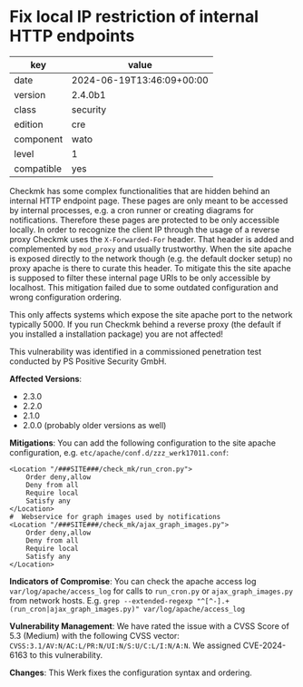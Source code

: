 [//]: # (werk v2)
# Fix local IP restriction of internal HTTP endpoints

key        | value
---------- | ---
date       | 2024-06-19T13:46:09+00:00
version    | 2.4.0b1
class      | security
edition    | cre
component  | wato
level      | 1
compatible | yes

Checkmk has some complex functionalities that are hidden behind an internal HTTP endpoint page.
These pages are only meant to be accessed by internal processes, e.g. a cron runner or creating diagrams for notifications.
Therefore these pages are protected to be only accessible locally.
In order to recognize the client IP through the usage of a reverse proxy Checkmk uses the `X-Forwarded-For` header.
That header is added and complemented by `mod_proxy` and usually trustworthy.
When the site apache is exposed directly to the network though (e.g. the default docker setup) no proxy apache is there to curate this header.
To mitigate this the site apache is supposed to filter these internal page URIs to be only accessible by localhost.
This mitigation failed due to some outdated configuration and wrong configuration ordering.

This only affects systems which expose the site apache port to the network typically 5000.
If you run Checkmk behind a reverse proxy (the default if you installed a installation package) you are not affected!

This vulnerability was identified in a commissioned penetration test conducted by PS Positive Security GmbH.

**Affected Versions**:

* 2.3.0
* 2.2.0
* 2.1.0
* 2.0.0 (probably older versions as well)

**Mitigations**:
You can add the following configuration to the site apache configuration, e.g. `etc/apache/conf.d/zzz_werk17011.conf`:

    <Location "/###SITE###/check_mk/run_cron.py">
        Order deny,allow
        Deny from all
        Require local
        Satisfy any
    </Location>
    #  Webservice for graph images used by notifications
    <Location "/###SITE###/check_mk/ajax_graph_images.py">
        Order deny,allow
        Deny from all
        Require local
        Satisfy any
    </Location>

**Indicators of Compromise**:
You can check the apache access log `var/log/apache/access_log` for calls to `run_cron.py` or `ajax_graph_images.py` from network hosts.
E.g. `grep --extended-regexp "^[^-].+(run_cron|ajax_graph_images.py)" var/log/apache/access_log`

**Vulnerability Management**:
We have rated the issue with a CVSS Score of 5.3 (Medium) with the following CVSS vector:
`CVSS:3.1/AV:N/AC:L/PR:N/UI:N/S:U/C:L/I:N/A:N`.
We assigned CVE-2024-6163 to this vulnerability.

**Changes**:
This Werk fixes the configuration syntax and ordering.


